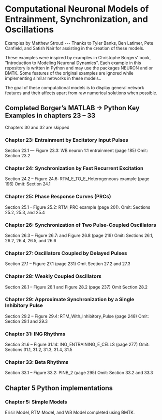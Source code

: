 # Computational Neuronal Models of Entrainment, Synchronization, and Oscillations

Examples by Matthew Stroud ---
Thanks to Tyler Banks, Ben Latimer, Pete Canfield, and Satish Nair for assisting in the creation of these models.

These examples were inspired by examples in Christophe Borgers' book, "Introduction to Modeling Neuronal Dynamics".
Each example in this repository is written in Python and may use the packages NEURON and or BMTK. 
Some features of the original examples are ignored while implementing similar networks in these models..

The goal of these computational models is to display general network features and their affects apart from raw numerical solutions when possible. 

## Completed Borger’s MATLAB -> Python Key Examples in chapters 23 – 33
Chapters 30 and 32 are skipped

### Chapter 23: Entrainment by Excitatory Input Pulses

Section 23.1 — Figure 23.3: WB neuron 1:1 entrainment (page 185)
Omit:  Section 23.2

### Chapter 24: Synchronization by Fast Recurrent Excitation

Section 24.2 – Figure 24.6: RTM_E_TO_E_Heterogeneous example (page 196)
Omit: Section 24.1

### Chapter 25: Phase Response Curves (PRCs)

Section 25.1 – Figure 25.2: RTM_PRC  example (page 201). 
Omit: Sections 25.2, 25.3, and 25.4

### Chapter 26: Synchronization of Two Pulse-Coupled Oscillators

Section 26.3 – Figure 26.7: and Figure 26.8 (page 219)
Omit:  Sections 26.1, 26.2, 26.4, 26.5, and 26.6

### Chapter 27: Oscillators Coupled by Delayed Pulses

Section 27.1 – Figure 27.1 (page 231)
Omit Section 27.2 and 27.3

### Chapter 28: Weakly Coupled Oscillators

Section 28.1 – Figure 28.1 and Figure 28.2 (page 237)
Omit Section 28.2

### Chapter 29: Approximate Synchronization by a Single Inhibitory Pulse

Section 29.2 – Figure 29.4: RTM_With_Inhibitory_Pulse (page 248)
Omit: Section 29.1 and 29.3

### Chapter 31: ING Rhythms

Section 31.6 – Figure 31.14: ING_ENTRAINING_E_CELLS (page 277)
Omit: Sections 31.1, 31.2, 31.3, 31.4, 31.5

### Chapter 33: Beta Rhythms

Section 33.1 – Figure 33.2: PINB_2 (page 295)
Omit: Section 33.2 and 33.3

## Chapter 5 Python implementations

### Chapter 5: Simple Models
Erisir Model, RTM Model, and WB Model completed using BMTK.
